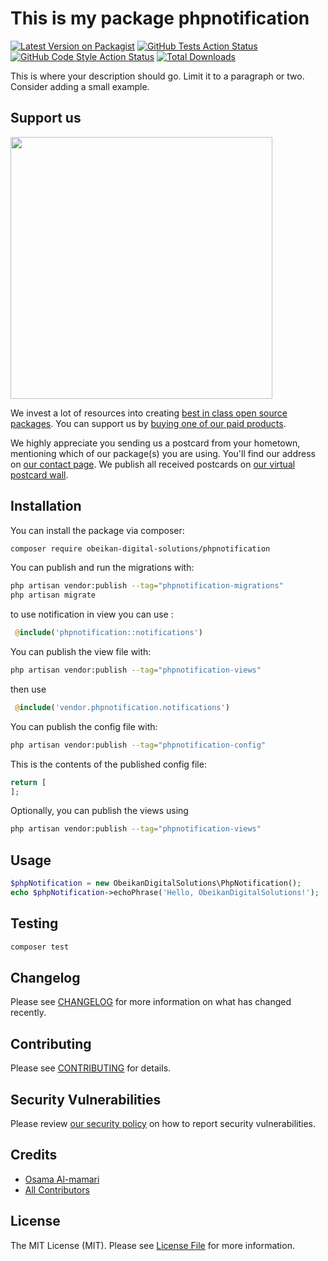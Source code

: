 # This is my package phpnotification

[![Latest Version on Packagist](https://img.shields.io/packagist/v/obeikan-digital-solutions/phpnotification.svg?style=flat-square)](https://packagist.org/packages/obeikan-digital-solutions/phpnotification)
[![GitHub Tests Action Status](https://img.shields.io/github/actions/workflow/status/obeikan-digital-solutions/phpnotification/run-tests.yml?branch=main&label=tests&style=flat-square)](https://github.com/obeikan-digital-solutions/phpnotification/actions?query=workflow%3Arun-tests+branch%3Amain)
[![GitHub Code Style Action Status](https://img.shields.io/github/actions/workflow/status/obeikan-digital-solutions/phpnotification/fix-php-code-style-issues.yml?branch=main&label=code%20style&style=flat-square)](https://github.com/obeikan-digital-solutions/phpnotification/actions?query=workflow%3A"Fix+PHP+code+style+issues"+branch%3Amain)
[![Total Downloads](https://img.shields.io/packagist/dt/obeikan-digital-solutions/phpnotification.svg?style=flat-square)](https://packagist.org/packages/obeikan-digital-solutions/phpnotification)

This is where your description should go. Limit it to a paragraph or two. Consider adding a small example.

## Support us

[<img src="https://github-ads.s3.eu-central-1.amazonaws.com/phpNotification.jpg?t=1" width="419px" />](https://spatie.be/github-ad-click/phpNotification)

We invest a lot of resources into creating [best in class open source packages](https://spatie.be/open-source). You can support us by [buying one of our paid products](https://spatie.be/open-source/support-us).

We highly appreciate you sending us a postcard from your hometown, mentioning which of our package(s) you are using. You'll find our address on [our contact page](https://spatie.be/about-us). We publish all received postcards on [our virtual postcard wall](https://spatie.be/open-source/postcards).

## Installation

You can install the package via composer:

```bash
composer require obeikan-digital-solutions/phpnotification
```

You can publish and run the migrations with:

```bash
php artisan vendor:publish --tag="phpnotification-migrations"
php artisan migrate
```

to use notification in view you can use :

```php
 @include('phpnotification::notifications')

```

You can publish the view file with:

```bash
php artisan vendor:publish --tag="phpnotification-views"
```
then use
```php
 @include('vendor.phpnotification.notifications')

```
You can publish the config file with:

```bash
php artisan vendor:publish --tag="phpnotification-config"
```

This is the contents of the published config file:

```php
return [
];
```

Optionally, you can publish the views using

```bash
php artisan vendor:publish --tag="phpnotification-views"
```

## Usage

```php
$phpNotification = new ObeikanDigitalSolutions\PhpNotification();
echo $phpNotification->echoPhrase('Hello, ObeikanDigitalSolutions!');
```

## Testing

```bash
composer test
```

## Changelog

Please see [CHANGELOG](CHANGELOG.md) for more information on what has changed recently.

## Contributing

Please see [CONTRIBUTING](CONTRIBUTING.md) for details.

## Security Vulnerabilities

Please review [our security policy](../../security/policy) on how to report security vulnerabilities.

## Credits

- [Osama Al-mamari](https://github.com/Obeikan-Digital-Solutions)
- [All Contributors](../../contributors)

## License

The MIT License (MIT). Please see [License File](LICENSE.md) for more information.

